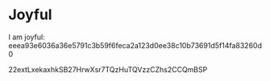 # Joyful

I am joyful: eeea93e6036a36e5791c3b59f6feca2a123d0ee38c10b73691d5f14fa83260d0


22extLxekaxhkSB27HrwXsr7TQzHuTQVzzCZhs2CCQmBSP